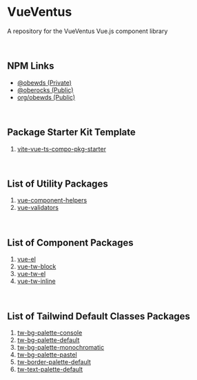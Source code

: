 # VueVentus

A repository for the VueVentus Vue.js component library

<br>

## NPM Links

* [@obewds (Private)](https://www.npmjs.com/settings/obewds/packages)
* [@oberocks (Public)](https://www.npmjs.com/~oberocks)
* [org/obewds (Public)](https://www.npmjs.com/org/obewds)

<br>


## Package Starter Kit Template

1. [vite-vue-ts-compo-pkg-starter](https://github.com/obewds/vite-vue-ts-compo-pkg-starter)

<br>


## List of Utility Packages

1. [vue-component-helpers](https://github.com/obewds/vue-component-helpers)
1. [vue-validators](https://github.com/obewds/vue-validators)

<br>


## List of Component Packages

1. [vue-el](https://github.com/obewds/vue-el)
1. [vue-tw-block](https://github.com/obewds/vue-tw-block)
1. [vue-tw-el](https://github.com/obewds/vue-tw-el)
1. [vue-tw-inline](https://github.com/obewds/vue-tw-inline)

<br>


## List of Tailwind Default Classes Packages

1. [tw-bg-palette-console](https://github.com/obewds/tw-bg-palette-console)
1. [tw-bg-palette-default](https://github.com/obewds/tw-bg-palette-default)
1. [tw-bg-palette-monochromatic](https://github.com/obewds/tw-bg-palette-monochromatic)
1. [tw-bg-palette-pastel](https://github.com/obewds/tw-bg-palette-pastel)
1. [tw-border-palette-default](https://github.com/obewds/tw-border-palette-default)
1. [tw-text-palette-default](https://github.com/obewds/tw-text-palette-default)

<br>





